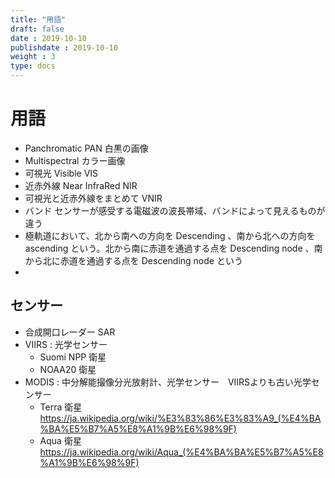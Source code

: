 ```yaml
---
title: "用語"
draft: false
date : 2019-10-10
publishdate : 2019-10-10
weight : 3
type: docs
---
```



# 用語

- Panchromatic PAN 白黒の画像
- Multispectral カラー画像
- 可視光 Visible VIS
- 近赤外線 Near InfraRed NIR
- 可視光と近赤外線をまとめて VNIR
- バンド センサーが感受する電磁波の波長帯域、バンドによって見えるものが違う
- 極軌道において、北から南への方向を Descending 、南から北への方向を ascending という。北から南に赤道を通過する点を Descending node 、南から北に赤道を通過する点を Descending node という
- 




## センサー

- 合成開口レーダー SAR
- VIIRS : 光学センサー
    - Suomi NPP 衛星
    - NOAA20 衛星
- MODIS : 中分解能撮像分光放射計、光学センサー　VIIRSよりも古い光学センサー 
    - Terra 衛星 https://ja.wikipedia.org/wiki/%E3%83%86%E3%83%A9_(%E4%BA%BA%E5%B7%A5%E8%A1%9B%E6%98%9F)
    - Aqua 衛星 https://ja.wikipedia.org/wiki/Aqua_(%E4%BA%BA%E5%B7%A5%E8%A1%9B%E6%98%9F)